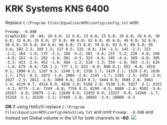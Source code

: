 # KRK Systems KNS 6400
Replace `C:\Program Files\EqualizerAPO\config\config.txt` with:
```
Preamp: -6.0dB
GraphicEQ: 10 -84; 20 6.0; 22 6.0; 23 6.0; 25 6.0; 26 6.0; 28 6.0; 30 6.0; 32 6.0; 35 6.0; 37 6.0; 40 6.0; 42 6.0; 45 6.0; 49 6.0; 52 6.0; 56 6.0; 59 6.0; 64 6.0; 68 6.0; 73 6.0; 78 6.0; 83 6.0; 89 5.0; 95 3.6; 102 2.3; 109 1.5; 117 0.5; 125 -0.6; 134 -1.5; 143 -2.3; 153 -2.2; 164 -1.8; 175 -3.1; 188 -4.2; 201 -4.8; 215 -5.2; 230 -4.8; 246 -4.0; 263 -4.2; 282 -4.4; 301 -4.5; 323 -4.6; 345 -4.4; 369 -4.0; 395 -3.3; 423 -2.4; 452 -1.6; 484 -1.2; 518 -1.3; 554 -1.8; 593 -2.2; 635 -1.8; 679 -0.8; 726 1.2; 777 1.3; 832 -0.0; 890 0.1; 952 -0.0; 1019 0.1; 1090 0.2; 1167 0.5; 1248 1.0; 1336 1.7; 1429 2.1; 1529 2.0; 1636 1.7; 1751 -0.3; 1873 -1.8; 2004 -2.6; 2145 -2.7; 2295 -2.5; 2455 -2.8; 2627 -2.5; 2811 -1.6; 3008 0.6; 3219 0.1; 3444 0.9; 3685 2.8; 3943 1.4; 4219 0.7; 4514 0.9; 4830 3.0; 5168 2.9; 5530 1.0; 5917 -3.1; 6331 -4.3; 6775 -3.4; 7249 -0.8; 7756 0.3; 8299 -0.5; 8880 -2.8; 9502 -5.0; 10167 -4.9; 10879 -1.4; 11640 0.0; 12455 0.0; 13327 -0.0; 14260 -1.7; 15258 -2.1; 16326 -1.2; 17469 -1.8; 18692 -3.9; 20000 -6.3
```
**OR** if using HeSuVi replace `C:\Program Files\EqualizerAPO\config\HeSuVi\eq.txt` and omit `Preamp: -6.0dB` and instead set Global volume in the UI for both channels to **-60**.
![](https://raw.githubusercontent.com/jaakkopasanen/AutoEq/master/results/Sonoma%20Model%20One/headphoncecom/onear/KRK%20Systems%20KNS%206400/KRK%20Systems%20KNS%206400.png)